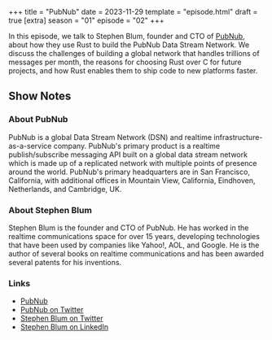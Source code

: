 +++
title = "PubNub"
date = 2023-11-29
template = "episode.html"
draft = true
[extra]
season = "01"
episode = "02"
+++

In this episode, we talk to Stephen Blum, founder and CTO of
[PubNub](https://www.pubnub.com/), about how they use Rust to build the PubNub
Data Stream Network. We discuss the challenges of building a global network that
handles trillions of messages per month, the reasons for choosing Rust over C
for future projects, and how Rust enables them to ship code to new platforms
faster.

<!-- more -->

## Show Notes

### About PubNub

PubNub is a global Data Stream Network (DSN) and realtime infrastructure-as-a-service company. PubNub's primary product is a realtime publish/subscribe messaging API built on a global data stream network which is made up of a replicated network with multiple points of presence around the world. PubNub's primary headquarters are in San Francisco, California, with additional offices in Mountain View, California, Eindhoven, Netherlands, and Cambridge, UK.

### About Stephen Blum

Stephen Blum is the founder and CTO of PubNub. He has worked in the realtime communications space for over 15 years, developing technologies that have been used by companies like Yahoo!, AOL, and Google. He is the author of several books on realtime communications and has been awarded several patents for his inventions.

### Links

- [PubNub](https://www.pubnub.com/)
- [PubNub on Twitter](https://twitter.com/pubnub)
- [Stephen Blum on Twitter](https://twitter.com/stephenlb)
- [Stephen Blum on LinkedIn](https://www.linkedin.com/in/stephenlb/)